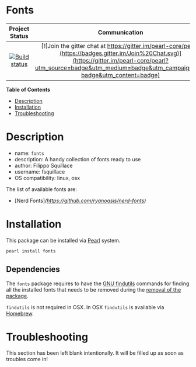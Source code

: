 Fonts
=====

|Project Status|Communication|
|:-----------:|:-----------:|
|[![Build status](https://api.travis-ci.org/pearl-hub/fonts.png?branch=master)](https://travis-ci.org/pearl-hub/fonts) | [![Join the gitter chat at https://gitter.im/pearl-core/pearl](https://badges.gitter.im/Join%20Chat.svg)](https://gitter.im/pearl-core/pearl?utm_source=badge&utm_medium=badge&utm_campaign=pr-badge&utm_content=badge) |

**Table of Contents**
- [Description](#description)
- [Installation](#installation)
- [Troubleshooting](#troubleshooting)

Description
===========

- name: `fonts`
- description: A handy collection of fonts ready to use
- author: Filippo Squillace
- username: fsquillace
- OS compatibility: linux, osx

The list of available fonts are:

- [Nerd Fonts]*(https://github.com/ryanoasis/nerd-fonts)*

Installation
============
This package can be installed via [Pearl](https://github.com/pearl-core/pearl) system.

```sh
pearl install fonts
```

Dependencies
------------
The `fonts` package requires to have the
[GNU findutils](https://www.gnu.org/software/findutils/) commands for finding
all the installed fonts that needs to be
removed during the [removal of the package](https://github.com/pearl-core/pearl#remove).

`findutils` is not required in OSX.
In OSX `findutils` is available via [Homebrew](https://brew.sh/index_it.html).

Troubleshooting
===============
This section has been left blank intentionally.
It will be filled up as soon as troubles come in!


